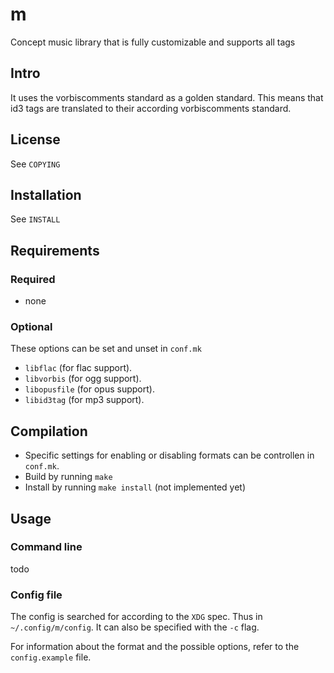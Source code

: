 # m
Concept music library that is fully customizable and supports all tags

## Intro
It uses the vorbiscomments standard as a golden standard. This means that id3
tags are translated to their according vorbiscomments standard.

## License
See `COPYING`

## Installation
See `INSTALL`

## Requirements
### Required
- none

### Optional
These options can be set and unset in `conf.mk`

- `libflac` (for flac support).
- `libvorbis` (for ogg support).
- `libopusfile` (for opus support).
- `libid3tag` (for mp3 support).

## Compilation
- Specific settings for enabling or disabling formats can be controllen in
  `conf.mk`.
- Build by running `make`
- Install by running `make install` (not implemented yet)

## Usage
### Command line
todo

### Config file
The config is searched for according to the `XDG` spec. Thus in
`~/.config/m/config`. It can also be specified with the `-c` flag.

For information about the format and the possible options, refer to the
`config.example` file.